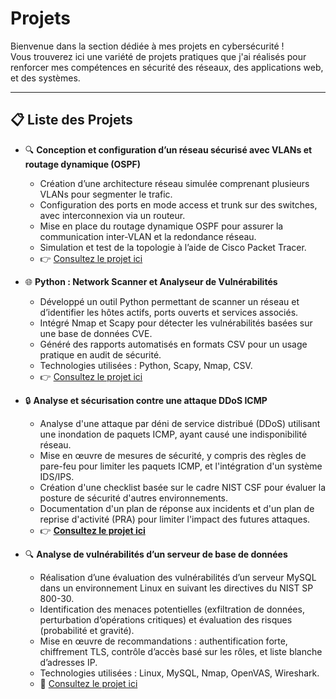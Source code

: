 # Projets
Bienvenue dans la section dédiée à mes projets en cybersécurité !  
Vous trouverez ici une variété de projets pratiques que j'ai réalisés pour renforcer mes compétences en sécurité des réseaux, des applications web, et des systèmes.

---

## 📋 Liste des Projets
- 🔍 **Conception et configuration d’un réseau sécurisé avec VLANs et routage dynamique (OSPF)**  
  - Création d’une architecture réseau simulée comprenant plusieurs VLANs pour segmenter le trafic.
  - Configuration des ports en mode access et trunk sur des switches, avec interconnexion via un routeur.
  - Mise en place du routage dynamique OSPF pour assurer la communication inter-VLAN et la redondance réseau.
  - Simulation et test de la topologie à l’aide de Cisco Packet Tracer.
  - 👉 [Consultez le projet ici](./Réseaux_OSPF.md)

- 🌐 **Python : Network Scanner et Analyseur de Vulnérabilités**  
   - Développé un outil Python permettant de scanner un réseau et d’identifier les hôtes actifs, ports ouverts et services associés.
   - Intégré Nmap et Scapy pour détecter les vulnérabilités basées sur une base de données CVE.
   - Généré des rapports automatisés en formats CSV pour un usage pratique en audit de sécurité.
   - Technologies utilisées : Python, Scapy, Nmap, CSV.  
   - 👉 [Consultez le projet ici](./Python_Network_Scanner.md)

- 🔒 **Analyse et sécurisation contre une attaque DDoS ICMP**
  - Analyse d'une attaque par déni de service distribué (DDoS) utilisant une inondation de paquets ICMP, ayant causé une indisponibilité réseau.
  - Mise en œuvre de mesures de sécurité, y compris des règles de pare-feu pour limiter les paquets ICMP, et l'intégration d'un système IDS/IPS.
  - Création d'une checklist basée sur le cadre NIST CSF pour évaluer la posture de sécurité d'autres environnements.
  - Documentation d'un plan de réponse aux incidents et d'un plan de reprise d'activité (PRA) pour limiter l'impact des futures attaques.
  - 👉 **[Consultez le projet ici](./Audit_de_sécurite.md)**

- 🔍 **Analyse de vulnérabilités d’un serveur de base de données**  
  - Réalisation d’une évaluation des vulnérabilités d’un serveur MySQL dans un environnement Linux en suivant les directives du NIST SP 800-30.  
  - Identification des menaces potentielles (exfiltration de données, perturbation d’opérations critiques) et évaluation des risques (probabilité et 
   gravité).  
  - Mise en œuvre de recommandations : authentification forte, chiffrement TLS, contrôle d’accès basé sur les rôles, et liste blanche d’adresses IP.  
  - Technologies utilisées : Linux, MySQL, Nmap, OpenVAS, Wireshark.  
  - 📝 [Consultez le projet ici](./Rapport_evaluation_de_vulnerabilites.md)

